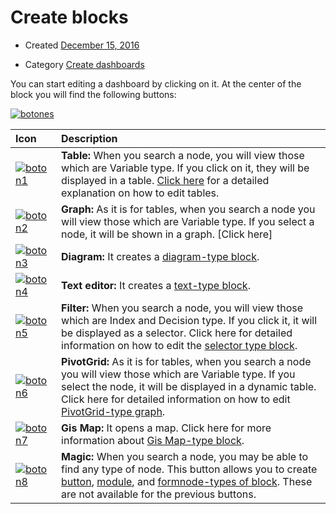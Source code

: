 
# Create blocks

-   Created  [December 15, 2016](http://www.cubeplat.com:8081/wiki/knowledge-base/create-blocks/)

-   Category  [Create dashboards](http://www.cubeplat.com:8081/wiki/en/article-categories/create-dashboards/)

You can start editing a dashboard by clicking on it. At the center of the block you will find the following buttons:

[![botones](http://www.cubeplat.com:8081/wiki/wp-content/uploads/2016/03/botones.png)](http://www.cubeplat.com:8081/wiki/wp-content/uploads/2016/03/botones.png)






|Icon|Description|
|:--|:--|
|[![boton1](http://www.cubeplat.com:8081/wiki/wp-content/uploads/2016/03/boton1.png)](http://www.cubeplat.com:8081/wiki/wp-content/uploads/2016/03/boton1.png)|**Table:** When you search a node, you will view those which are Variable type. If you click on it, they will be displayed in a table.  [Click here](http://www.cubeplat.com:8081/wiki/en/knowledge-base/table-2/)  for a detailed explanation on how to edit tables.|
|[![boton2](http://www.cubeplat.com:8081/wiki/wp-content/uploads/2016/03/boton2.png)](http://www.cubeplat.com:8081/wiki/wp-content/uploads/2016/03/boton2.png)|**Graph:** As it is for tables, when you search a node you will view those which are Variable type. If you select a node, it will be shown in a graph.  [Click here]|(http://www.cubeplat.com:8081/wiki/en/knowledge-base/column-2/)  for detailed information on how to edit all types of graphs.
|[![boton3](http://www.cubeplat.com:8081/wiki/wp-content/uploads/2016/03/boton3.png)](http://www.cubeplat.com:8081/wiki/wp-content/uploads/2016/03/boton3.png)|**Diagram:** It creates a  [diagram-type block](http://www.cubeplat.com:8081/wiki/en/knowledge-base/block-types/#Diagram-type_block).|
|[![boton4](http://www.cubeplat.com:8081/wiki/wp-content/uploads/2016/03/boton4.png)](http://www.cubeplat.com:8081/wiki/wp-content/uploads/2016/03/boton4.png)|**Text editor:** It creates a  [text-type block](http://www.cubeplat.com:8081/wiki/en/knowledge-base/block-types/#Text-type_block).|
|[![boton5](http://www.cubeplat.com:8081/wiki/wp-content/uploads/2016/03/boton5.png)](http://www.cubeplat.com:8081/wiki/wp-content/uploads/2016/03/boton5.png)|**Filter:** When you search a node, you will view those which are Index and Decision type. If you click it, it will be displayed as a selector. Click here for detailed information on how to edit the  [selector type block](http://www.cubeplat.com:8081/wiki/en/knowledge-base/block-types/#Selector-type_block).|
|[![boton6](http://www.cubeplat.com:8081/wiki/wp-content/uploads/2016/03/boton6.png)](http://www.cubeplat.com:8081/wiki/wp-content/uploads/2016/03/boton6.png)|**PivotGrid:** As it is for tables, when you search a node you will view those which are Variable type. If you select the node, it will be displayed in a dynamic table. Click here for detailed information on how to edit  [PivotGrid-type graph](http://www.cubeplat.com:8081/wiki/en/knowledge-base/pivotgrid-2/).|
|[![boton7](http://www.cubeplat.com:8081/wiki/wp-content/uploads/2016/03/boton7.png)](http://www.cubeplat.com:8081/wiki/wp-content/uploads/2016/03/boton7.png)|**Gis Map:** It opens a map. Click here for more information about  [Gis Map-type block](http://www.cubeplat.com:8081/wiki/en/knowledge-base/block-types/#GIS_Map-type_block).|
|[![boton8](http://www.cubeplat.com:8081/wiki/wp-content/uploads/2016/03/boton8.png)](http://www.cubeplat.com:8081/wiki/wp-content/uploads/2016/03/boton8.png)|**Magic:** When you search a node, you may be able to find any type of node. This button allows you to create  [button](http://www.cubeplat.com:8081/wiki/en/knowledge-base/block-types/#Button-type_block),  [module](http://www.cubeplat.com:8081/wiki/en/knowledge-base/block-types/#Module-type_block), and  [formnode-types of block](http://www.cubeplat.com:8081/wiki/en/knowledge-base/block-types/#Variable_input_node). These are not available for the previous buttons.|

<!--stackedit_data:
eyJoaXN0b3J5IjpbLTcyOTA3NTQwOSwxNjI4NDUxOTY5LDE4Mj
c3MjM0MjMsMjE1MTYyNDE4LDE2Nzg4NDgxODFdfQ==
-->